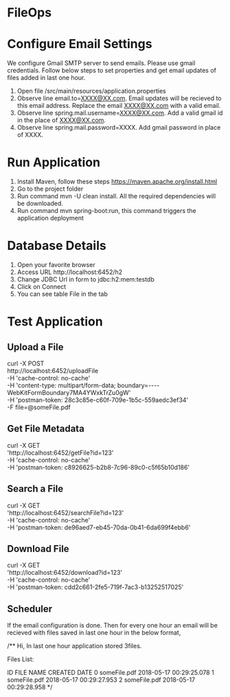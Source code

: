 # FileOps

# Configure Email Settings
We configure Gmail SMTP server to send emails. Please use gmail credentials. Follow below steps to set properties and get email updates of files added in last one hour.

1) Open file /src/main/resources/application.properties
2) Observe line email.to=XXXX@XX.com. Email updates will be recieved to this email address. Replace the email XXXX@XX.com with a valid email.
3) Observe line spring.mail.username=XXXX@XX.com. Add a valid gmail id in the place of XXXX@XX.com.
4) Observe line spring.mail.password=XXXX. Add gmail password in place of XXXX.

# Run Application

1) Install Maven, follow these steps https://maven.apache.org/install.html
2) Go to the project folder
3) Run command mvn -U clean install. All the required dependencies will be downloaded.
4) Run command mvn spring-boot:run, this command triggers the application deployment

# Database Details

1) Open your favorite browser
2) Access URL http://localhost:6452/h2
3) Change JDBC Url in form to jdbc:h2:mem:testdb
4) Click on Connect
5) You can see table File in the tab

# Test Application

Upload a File 
-------------
curl -X POST \
  http://localhost:6452/uploadFile \
  -H 'cache-control: no-cache' \
  -H 'content-type: multipart/form-data; boundary=----WebKitFormBoundary7MA4YWxkTrZu0gW' \
  -H 'postman-token: 28c3c85e-c60f-709e-1b5c-559aedc3ef34' \
  -F file=@someFile.pdf
  
Get File Metadata
------------------
curl -X GET \
  'http://localhost:6452/getFile?id=123' \
  -H 'cache-control: no-cache' \
  -H 'postman-token: c8926625-b2b8-7c96-89c0-c5f65b10d186'

Search a File
--------------
curl -X GET \
  'http://localhost:6452/searchFile?id=123' \
  -H 'cache-control: no-cache' \
  -H 'postman-token: de96aed7-eb45-70da-0b41-6da699f4ebb6'
  
Download File
--------------
curl -X GET \
  'http://localhost:6452/download?id=123' \
  -H 'cache-control: no-cache' \
  -H 'postman-token: cdd2c661-2fe5-719f-7ac3-b13252517025'

Scheduler 
---------
If the email configuration is done. Then for every one hour an email will be recieved with files saved in last one hour in the below format,

/**
Hi,
        In last one hour application stored  3files.


Files List:

ID      FILE NAME                                               CREATED DATE
0       someFile.pdf                                           2018-05-17 00:29:25.078
1       someFile.pdf                                           2018-05-17 00:29:27.953
2       someFile.pdf                                           2018-05-17 00:29:28.958
*/
